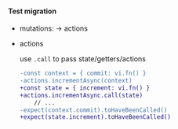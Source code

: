 #### Test migration

- mutations: &rarr; actions

- actions

    use `.call` to pass state/getters/actions

    ```diff
    -const context = { commit: vi.fn() }
    -actions.incrementAsync(context)
    +const state = { increment: vi.fn() }
    +actions.incrementAsync.call(state)
        // ...
    -expect(context.commit).toHaveBeenCalled()
    +expect(state.increment).toHaveBeenCalled()
    ```


<aside class="notes">
</aside>
